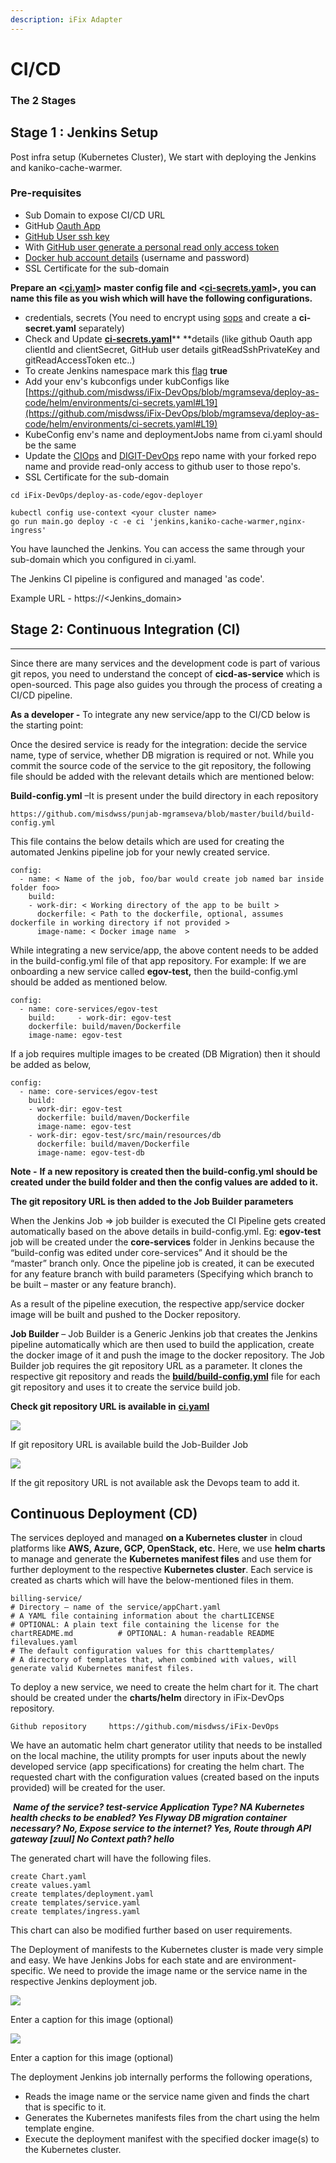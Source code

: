 ```yaml
---
description: iFix Adapter
---
```


# CI/CD

### The 2 Stages <a href="the-2-stages" id="the-2-stages"></a>

## **Stage 1 : Jenkins Setup**

Post infra setup (Kubernetes Cluster), We start with deploying the Jenkins and kaniko-cache-warmer.

### Pre-requisites

* Sub Domain to expose CI/CD URL
* GitHub [Oauth App](https://docs.github.com/en/developers/apps/building-oauth-apps/creating-an-oauth-app)
* [GitHub User ssh key](https://docs.github.com/en/developers/apps/building-oauth-apps/creating-an-oauth-app)
* With [GitHub user generate a personal read only access token](https://docs.github.com/en/github/authenticating-to-github/keeping-your-account-and-data-secure/creating-a-personal-access-token)&#x20;
* [Docker hub account details](https://hub.docker.com/signup) (username and password)
*   SSL Certificate for the sub-domain



**Prepare an <**[**ci.yaml**](https://github.com/misdwss/iFix-DevOps/blob/mgramseva/deploy-as-code/helm/environments/ci.yaml)**> master config file and <**[**ci-secrets.yaml**](https://github.com/misdwss/iFix-DevOps/blob/mgramseva/deploy-as-code/helm/environments/ci-secrets.yaml)**>, you can name this file as you wish which will have the following configurations.**

* credentials, secrets (You need to encrypt using [sops](https://github.com/mozilla/sops#updatekeys-command) and create a **ci-secret.yaml** separately)
* Check and Update [**ci-secrets.yaml**](https://github.com/misdwss/iFix-DevOps/blob/mgramseva/deploy-as-code/helm/environments/ci-secrets.yaml)** **details (like github Oauth app clientId and clientSecret, GitHub user details gitReadSshPrivateKey and gitReadAccessToken etc..)
* To create Jenkins namespace mark this [flag](https://github.com/egovernments/DIGIT-DevOps/blob/release/deploy-as-code/helm/environments/ci-demo.yaml#L5) **true**
* Add your env's kubconfigs under kubConfigs like [https://github.com/misdwss/iFix-DevOps/blob/mgramseva/deploy-as-code/helm/environments/ci-secrets.yaml#L19](https://github.com/misdwss/iFix-DevOps/blob/mgramseva/deploy-as-code/helm/environments/ci-secrets.yaml#L19)
* KubeConfig env's name and deploymentJobs name from ci.yaml should be the same&#x20;
* Update the [CIOps](https://github.com/misdwss/CIOps) and [DIGIT-DevOps](https://github.com/misdwss/iFix-DevOps) repo name with your forked repo name and provide read-only access to github user to those repo's.
* SSL Certificate for the sub-domain

```
cd iFix-DevOps/deploy-as-code/egov-deployer
```

```
kubectl config use-context <your cluster name>
go run main.go deploy -c -e ci 'jenkins,kaniko-cache-warmer,nginx-ingress'
```

You have launched the Jenkins. You can access the same through your sub-domain which you configured in ci.yaml.

The Jenkins CI pipeline is configured and managed 'as code'.

​Example URL - https://\<Jenkins\_domain>​

## **Stage 2: Continuous Integration (CI)** <a href="continuous-integration-ci" id="continuous-integration-ci"></a>

****

Since there are many services and the development code is part of various git repos, you need to understand the concept of **cicd-as-service** which is open-sourced. This page also guides you through the process of creating a CI/CD pipeline.

**As a developer -** To integrate any new service/app to the CI/CD below is the starting point:

Once the desired service is ready for the integration: decide the service name, type of service, whether DB migration is required or not. While you commit the source code of the service to the git repository, the following file should be added with the relevant details which are mentioned below:

**Build-config.yml** –It is present under the build directory in each repository

```
https://github.com/misdwss/punjab-mgramseva/blob/master/build/build-config.yml
```

This file contains the below details which are used for creating the automated Jenkins pipeline job for your newly created service.

```
config:
  - name: < Name of the job, foo/bar would create job named bar inside folder foo>
    build:
    - work-dir: < Working directory of the app to be built >
      dockerfile: < Path to the dockerfile, optional, assumes dockerfile in working directory if not provided >
      image-name: < Docker image name  >
```

While integrating a new service/app, the above content needs to be added in the build-config.yml file of that app repository. For example: If we are onboarding a new service called **egov-test,** then the build-config.yml should be added as mentioned below.

```
config:   
  - name: core-services/egov-test     
    build:     - work-dir: egov-test       
    dockerfile: build/maven/Dockerfile       
    image-name: egov-test
```

If a job requires multiple images to be created (DB Migration) then it should be added as below,

```
config:   
  - name: core-services/egov-test     
    build:     
    - work-dir: egov-test       
      dockerfile: build/maven/Dockerfile       
      image-name: egov-test     
    - work-dir: egov-test/src/main/resources/db       
      dockerfile: build/maven/Dockerfile       
      image-name: egov-test-db
```

**Note -** **If a new repository is created then the build-config.yml should be created under the build folder and then the config values are added to it.**

**The git repository URL is then added to the Job Builder parameters**

When the Jenkins Job => job builder is executed the CI Pipeline gets created automatically based on the above details in build-config.yml. Eg: **egov-test** job will be created under the **core-services** folder in Jenkins because the “build-config was edited under core-services” And it should be the “master” branch only. Once the pipeline job is created, it can be executed for any feature branch with build parameters (Specifying which branch to be built – master or any feature branch).

As a result of the pipeline execution, the respective app/service docker image will be built and pushed to the Docker repository.

**Job Builder** – Job Builder is a Generic Jenkins job that creates the Jenkins pipeline automatically which are then used to build the application, create the docker image of it and push the image to the docker repository. The Job Builder job requires the git repository URL as a parameter. It clones the respective git repository and reads the [**build/build-config.yml**](https://github.com/misdwss/punjab-mgramseva/blob/master/build/build-config.yml) file for each git repository and uses it to create the service build job.

‌**Check git repository URL is available in** [**ci.yaml**](https://github.com/misdwss/iFix-DevOps/blob/mgramseva/deploy-as-code/helm/environments/ci.yaml)​[‌](https://github.com/egovernments/eGov-infraOps/blob/master/helm/environments/ci.yaml)‌

![](https://gblobscdn.gitbook.com/assets%2F-MERG\_iQW5oN4ukgXP8K%2Fsync%2F3b7e0c5ac4c5064192777b45de690069ff11a674.png?alt=media)

If git repository URL is available build the Job-Builder Job

![](https://gblobscdn.gitbook.com/assets%2F-MERG\_iQW5oN4ukgXP8K%2Fsync%2F402d59e5650213e9bbd0631717d6201307e02e2f.png?alt=media)

If the git repository URL is not available ask the Devops team to add it.

## **Continuous Deployment (CD)**‌ <a href="continuous-deployment-cd" id="continuous-deployment-cd"></a>

The services deployed and managed **on a Kubernetes cluster** in cloud platforms like **AWS, Azure, GCP, OpenStack, etc.** Here, we use **helm charts** to manage and generate the **Kubernetes manifest files** and use them for further deployment to the respective **Kubernetes cluster**. Each service is created as charts which will have the below-mentioned files in them.

```
billing-service/   
# Directory – name of the service/appChart.yaml         
# A YAML file containing information about the chartLICENSE            
# OPTIONAL: A plain text file containing the license for the chartREADME.md          # OPTIONAL: A human-readable README filevalues.yaml        
# The default configuration values for this charttemplates/         
# A directory of templates that, when combined with values, will generate valid Kubernetes manifest files.
```

To deploy a new service, we need to create the helm chart for it. The chart should be created under the **charts/helm** directory in iFix-DevOps repository.

```
Github repository     https://github.com/misdwss/iFix-DevOps
```

We have an automatic helm chart generator utility that needs to be installed on the local machine, the utility prompts for user inputs about the newly developed service (app specifications) for creating the helm chart. The requested chart with the configuration values (created based on the inputs provided) will be created for the user.

‌ _**Name of the service? test-service Application Type? NA Kubernetes health checks to be enabled? Yes Flyway DB migration container necessary? No, Expose service to the internet? Yes, Route through API gateway \[zuul] No Context path? hello**_‌

The generated chart will have the following files.

```
create Chart.yaml
create values.yaml
create templates/deployment.yaml
create templates/service.yaml
create templates/ingress.yaml
```

This chart can also be modified further based on user requirements.

The Deployment of manifests to the Kubernetes cluster is made very simple and easy. We have Jenkins Jobs for each state and are environment-specific. We need to provide the image name or the service name in the respective Jenkins deployment job.

![](https://gblobscdn.gitbook.com/assets%2F-MERG\_iQW5oN4ukgXP8K%2Fsync%2Fe39a9063f0ae56f845ba2230786302c0d4e957e6.png?alt=media)

Enter a caption for this image (optional)

![](https://gblobscdn.gitbook.com/assets%2F-MERG\_iQW5oN4ukgXP8K%2Fsync%2F5e19cdbb9eb18d76fdd2b4f28c5aed5c8bf377e2.png?alt=media)

Enter a caption for this image (optional)

‌The deployment Jenkins job internally performs the following operations,‌

* Reads the image name or the service name given and finds the chart that is specific to it.
* Generates the Kubernetes manifests files from the chart using the helm template engine.
* Execute the deployment manifest with the specified docker image(s) to the Kubernetes cluster.
